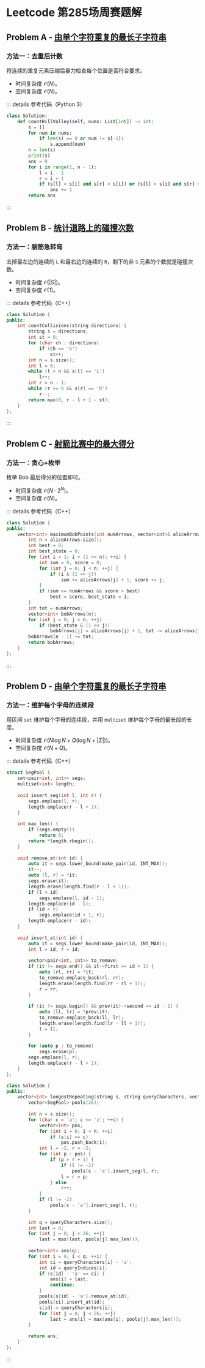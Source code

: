 # Leetcode 第285场周赛题解

## Problem A - [由单个字符重复的最长子字符串](https://leetcode-cn.com/problems/longest-substring-of-one-repeating-character/)

### 方法一：去重后计数

将连续的重复元素压缩后暴力检查每个位置是否符合要求。

- 时间复杂度 $\mathcal{O}(N)$。
- 空间复杂度 $\mathcal{O}(N)$。

::: details 参考代码（Python 3）

```python
class Solution:
    def countHillValley(self, nums: List[int]) -> int:
        s = []
        for num in nums:
            if len(s) == 0 or num != s[-1]:
                s.append(num)
        n = len(s)
        print(s)
        ans = 0
        for i in range(1, n - 1):
            l = i - 1
            r = i + 1
            if (s[l] < s[i] and s[r] < s[i]) or (s[l] > s[i] and s[r] > s[i]):
                ans += 1
        return ans
```

:::

## Problem B - [统计道路上的碰撞次数](https://leetcode-cn.com/problems/count-collisions-on-a-road/)

### 方法一：脑筋急转弯

去掉最左边的连续的 `L` 和最右边的连续的 `R`，剩下的非 `S` 元素的个数就是碰撞次数。

- 时间复杂度 $\mathcal{O}(|S|)$。
- 空间复杂度 $\mathcal{O}(1)$。

::: details 参考代码（C++）

```cpp
class Solution {
public:
    int countCollisions(string directions) {
        string s = directions;
        int st = 0;
        for (char ch : directions)
            if (ch == 'S')
                st++;
        int n = s.size();
        int l = 0;
        while (l < n && s[l] == 'L')
            l++;
        int r = n - 1;
        while (r >= 0 && s[r] == 'R')
            r--;
        return max(0, r - l + 1 - st);
    }
};
```

:::

## Problem C - [射箭比赛中的最大得分](https://leetcode-cn.com/problems/maximum-points-in-an-archery-competition/)

### 方法一：贪心+枚举

枚举 Bob 最后得分的位置即可。

- 时间复杂度 $\mathcal{O}(N\cdot2^N)$。
- 空间复杂度 $\mathcal{O}(N)$。

::: details 参考代码（C++）

```cpp
class Solution {
public:
    vector<int> maximumBobPoints(int numArrows, vector<int>& aliceArrows) {
        int n = aliceArrows.size();
        int best = 0;
        int best_state = 0;
        for (int i = 1; i < (1 << n); ++i) {
            int sum = 0, score = 0;
            for (int j = 0; j < n; ++j) {
                if (i & (1 << j))
                    sum += aliceArrows[j] + 1, score += j;
            }
            if (sum <= numArrows && score > best)
                best = score, best_state = i;
        }
        int tot = numArrows;
        vector<int> bobArrows(n);
        for (int j = 0; j < n; ++j)
            if (best_state & (1 << j))
                bobArrows[j] = aliceArrows[j] + 1, tot -= aliceArrows[j] + 1;
        bobArrows[n - 1] += tot;
        return bobArrows;
    }
};
```

:::

## Problem D - [由单个字符重复的最长子字符串](https://leetcode-cn.com/problems/longest-substring-of-one-repeating-character/)

### 方法一：维护每个字母的连续段

用区间 `set` 维护每个字母的连续段，并用 `multiset` 维护每个字母的最长段的长度。

- 时间复杂度 $\mathcal{O}(N\log N + Q(\log N+|\Sigma|))$。
- 空间复杂度 $\mathcal{O}(N+Q)$。

::: details 参考代码（C++）

```cpp
struct SegPool {
    set<pair<int, int>> segs;
    multiset<int> length;
    
    void insert_seg(int l, int r) {
        segs.emplace(l, r);
        length.emplace(r - l + 1);
    }
    
    int max_len() {
        if (segs.empty())
            return 0;
        return *length.rbegin();
    }
    
    void remove_at(int id) {
        auto it = segs.lower_bound(make_pair(id, INT_MAX));
        it--;
        auto [l, r] = *it;
        segs.erase(it);
        length.erase(length.find(r - l + 1));
        if (l < id)
            segs.emplace(l, id - 1);
        length.emplace(id - l);
        if (id < r)
            segs.emplace(id + 1, r);
        length.emplace(r - id);
    }
    
    void insert_at(int id) {
        auto it = segs.lower_bound(make_pair(id, INT_MAX));
        int l = id, r = id;
        
        vector<pair<int, int>> to_remove;
        if (it != segs.end() && it->first == id + 1) {
            auto [rl, rr] = *it;
            to_remove.emplace_back(rl, rr);
            length.erase(length.find(rr - rl + 1));
            r = rr;
        }
        
        if (it != segs.begin() && prev(it)->second == id - 1) {
            auto [ll, lr] = *prev(it);
            to_remove.emplace_back(ll, lr);
            length.erase(length.find(lr - ll + 1));
            l = ll;
        }
        
        for (auto p : to_remove)
            segs.erase(p);
        segs.emplace(l, r);
        length.emplace(r - l + 1);
    }
};

class Solution {
public:
    vector<int> longestRepeating(string s, string queryCharacters, vector<int>& queryIndices) {
        vector<SegPool> pools(26);
        
        int n = s.size();
        for (char c = 'a'; c <= 'z'; ++c) {
            vector<int> pos;
            for (int i = 0; i < n; ++i)
                if (s[i] == c)
                    pos.push_back(i);
            int l = -2, r = -2;
            for (int p : pos) {
                if (p > r + 1) {
                    if (l != -2)
                        pools[c - 'a'].insert_seg(l, r);
                    l = r = p;
                } else
                    r++;
            }
            if (l != -2)
                pools[c - 'a'].insert_seg(l, r);
        }
        
        int q = queryCharacters.size();
        int last = 0;
        for (int j = 0; j < 26; ++j)
            last = max(last, pools[j].max_len());
        
        vector<int> ans(q);
        for (int i = 0; i < q; ++i) {
            int ci = queryCharacters[i] - 'a';
            int id = queryIndices[i];
            if (s[id] - 'a' == ci) {
                ans[i] = last;
                continue;
            }
            pools[s[id] - 'a'].remove_at(id);
            pools[ci].insert_at(id);
            s[id] = queryCharacters[i];
            for (int j = 0; j < 26; ++j)
                last = ans[i] = max(ans[i], pools[j].max_len());
        }
        
        return ans;
    }
};
```

:::

<Utterances />
